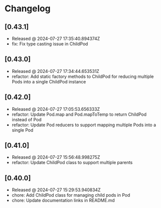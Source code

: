 # Changelog

## [0.43.1]

- Released @ 2024-07-27 17:35:40.894374Z
- fix: Fix type casting issue in ChildPod

## [0.43.0]

- Released @ 2024-07-27 17:34:44.653531Z
- refactor: Add static factory methods to ChildPod for reducing multiple Pods into a single ChildPod instance

## [0.42.0]

- Released @ 2024-07-27 17:05:53.656333Z
- refactor: Update Pod.map and Pod.mapToTemp to return ChildPod instead of Pod
- refactor: Update Pod reducers to support mapping multiple Pods into a single Pod

## [0.41.0]

- Released @ 2024-07-27 15:56:48.998275Z
- refactor: Update ChildPod class to support multiple parents

## [0.40.0]

- Released @ 2024-07-27 15:29:53.940834Z
- chore: Add ChildPod class for managing child pods in Pod
- chore: Update documentation links in README.md
